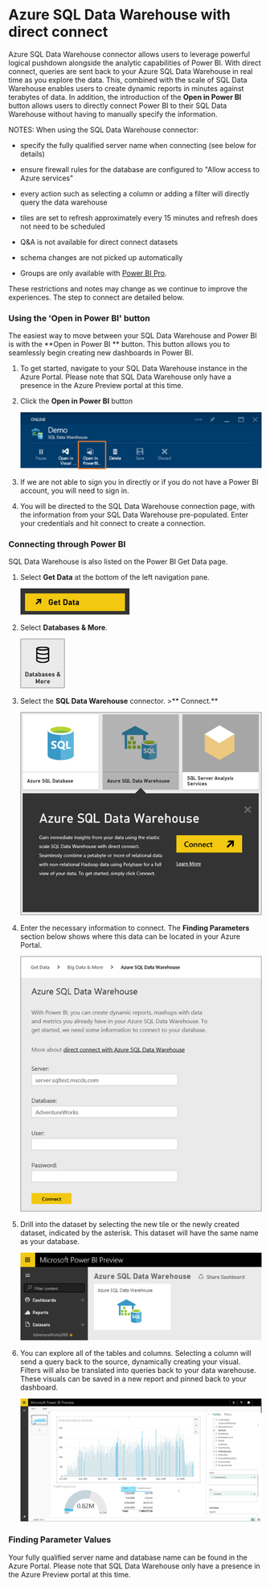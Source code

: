 ﻿<properties 
   pageTitle="Azure SQL Data Warehouse with direct connect"
   description="Azure SQL Data Warehouse with direct connect"
   services="powerbi" 
   documentationCenter="" 
   authors="guyinacube" 
   manager="mblythe" 
   editor=""
   tags=""/>
 
<tags
   ms.service="powerbi"
   ms.devlang="NA"
   ms.topic="article"
   ms.tgt_pltfrm="NA"
   ms.workload="powerbi"
   ms.date="11/06/2015"
   ms.author="asaxton"/>

# Azure SQL Data Warehouse with direct connect

Azure SQL Data Warehouse connector allows users to leverage powerful logical pushdown alongside the analytic capabilities of Power BI. With direct connect, queries are sent back to your Azure SQL Data Warehouse in real time as you explore the data. This, combined with the scale of SQL Data Warehouse enables users to create dynamic reports in minutes against terabytes of data. In addition, the introduction of the **Open in Power BI** button allows users to directly connect Power BI to their SQL Data Warehouse without having to manually specify the information.

NOTES: When using the SQL Data Warehouse connector:

-   specify the fully qualified server name when connecting (see below for details)

-   ensure firewall rules for the database are configured to "Allow access to Azure services"

-   every action such as selecting a column or adding a filter will directly query the data warehouse

-   tiles are set to refresh approximately every 15 minutes and refresh does not need to be scheduled

-   Q&A is not available for direct connect datasets

-   schema changes are not picked up automatically

-   Groups are only available with [Power BI Pro](powerbi-power-bi-pro-content-what-is-it.md).

These restrictions and notes may change as we continue to improve the experiences. The step to connect are detailed below.

### Using the 'Open in Power BI' button

The easiest way to move between your SQL Data Warehouse and Power BI is with the **Open in Power BI ** button. This button allows you to seamlessly begin creating new dashboards in Power BI.

1. To get started, navigate to your SQL Data Warehouse instance in the Azure Portal. Please note that SQL Data Warehouse only have a presence in the Azure Preview portal at this time.

2. Click the **Open in Power BI** button

   ![](media/powerbi-azure-sql-data-warehouse-with-direct-connect/Open.png)

3. If we are not able to sign you in directly or if you do not have a Power BI account, you will need to sign in.

4. You will be directed to the SQL Data Warehouse connection page, with the information from your SQL Data Warehouse pre-populated. Enter your credentials and hit connect to create a connection.

### Connecting through Power BI

SQL Data Warehouse is also listed on the Power BI Get Data page. 

1. Select **Get Data** at the bottom of the left navigation pane.  

   ![](media/powerbi-azure-sql-data-warehouse-with-direct-connect/GetDatabutton.png)

2. Select **Databases & More**.

   ![](media/powerbi-azure-sql-data-warehouse-with-direct-connect/DatabasesMore.png)

3. Select the **SQL Data Warehouse** connector. \>** Connect.**

   ![](media/powerbi-azure-sql-data-warehouse-with-direct-connect/AzureSQLDataWarehouse.png)

4. Enter the necessary information to connect. The **Finding Parameters** section below shows where this data can be located in your Azure Portal.

   ![](media/powerbi-azure-sql-data-warehouse-with-direct-connect/AzureSQLDataWarehouse2.png)

5. Drill into the dataset by selecting the new tile or the newly created dataset, indicated by the asterisk. This dataset will have the same name as your database.

   ![](media/powerbi-azure-sql-data-warehouse-with-direct-connect/Dataset.PNG)

6. You can explore all of the tables and columns. Selecting a column will send a query back to the source, dynamically creating your visual. Filters will also be translated into queries back to your data warehouse. These visuals can be saved in a new report and pinned back to your dashboard.

   ![](media/powerbi-azure-sql-data-warehouse-with-direct-connect/Explore2.png)

### Finding Parameter Values

Your fully qualified server name and database name can be found in the Azure Portal. Please note that SQL Data Warehouse only have a presence in the Azure Preview portal at this time.

